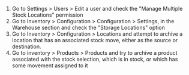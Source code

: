 1.  Go to Settings \> Users \> Edit a user and check the "Manage Multiple Stock Locations" permission
2.  Go to Inventory \> Configuration \> Configuration \> Settings, in the Warehouse section and check the "Storage Locations" option
3.  Go to Inventory \> Configuration \> Locations and attempt to archive a location that has an associated stock move, either as the source or destination.
4.  Go to inventory \> Products \> Products and try to archive a product associated with the stock selection, which is in stock, or which has some movement assigned to it

